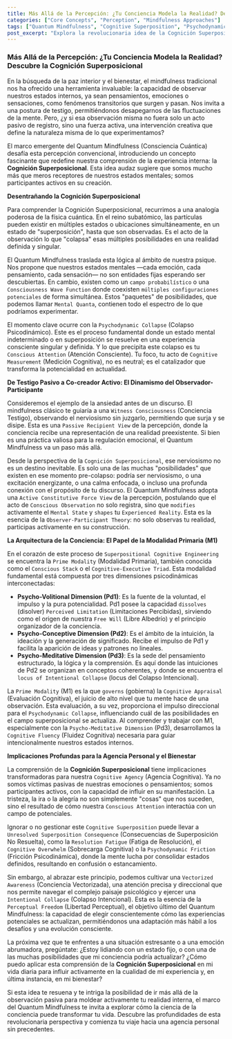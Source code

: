 ```yaml
---
title: Más Allá de la Percepción: ¿Tu Conciencia Modela la Realidad? Descubre la Cognición Superposicional
categories: ["Core Concepts", "Perception", "Mindfulness Approaches"]
tags: ["Quantum Mindfulness", "Cognitive Superposition", "Psychodynamic Collapse", "Conscious Attention", "Observer-Participant Theory", "Perceptual Freedom", "Mental States", "Self-Agency", "Mindfulness Practices", "Inner Reality"]
post_excerpt: "Explora la revolucionaria idea de la Cognición Superposicional del Quantum Mindfulness, donde tus estados mentales no son fijos, sino campos de posibilidades. Descubre cómo tu atención consciente actúa como una fuerza activa, 'colapsando' estas posibilidades en tu realidad experimentada y empoderándote para moldear activamente tu bienestar."
---
```


### Más Allá de la Percepción: ¿Tu Conciencia Modela la Realidad? Descubre la Cognición Superposicional

En la búsqueda de la paz interior y el bienestar, el mindfulness tradicional nos ha ofrecido una herramienta invaluable: la capacidad de observar nuestros estados internos, ya sean pensamientos, emociones o sensaciones, como fenómenos transitorios que surgen y pasan. Nos invita a una postura de testigo, permitiéndonos desapegarnos de las fluctuaciones de la mente. Pero, ¿y si esa observación misma no fuera solo un acto pasivo de registro, sino una fuerza activa, una intervención creativa que define la naturaleza misma de lo que experimentamos?

El marco emergente del Quantum Mindfulness (Consciencia Cuántica) desafía esta percepción convencional, introduciendo un concepto fascinante que redefine nuestra comprensión de la experiencia interna: la **Cognición Superposicional**. Esta idea audaz sugiere que somos mucho más que meros receptores de nuestros estados mentales; somos participantes activos en su creación.

**Desentrañando la Cognición Superposicional**

Para comprender la Cognición Superposicional, recurrimos a una analogía poderosa de la física cuántica. En el reino subatómico, las partículas pueden existir en múltiples estados o ubicaciones simultáneamente, en un estado de "superposición", hasta que son observadas. Es el acto de la observación lo que "colapsa" esas múltiples posibilidades en una realidad definida y singular.

El Quantum Mindfulness traslada esta lógica al ámbito de nuestra psique. Nos propone que nuestros estados mentales —cada emoción, cada pensamiento, cada sensación— no son entidades fijas esperando ser descubiertas. En cambio, existen como un `campo probabilístico` o una `Consciousness Wave Function` donde coexisten `múltiples configuraciones potenciales` de forma simultánea. Estos "paquetes" de posibilidades, que podemos llamar `Mental Quanta`, contienen todo el espectro de lo que podríamos experimentar.

El momento clave ocurre con la `Psychodynamic Collapse` (Colapso Psicodinámico). Este es el proceso fundamental donde un estado mental indeterminado o en superposición se resuelve en una experiencia consciente singular y definida. Y lo que precipita este colapso es tu `Conscious Attention` (Atención Consciente). Tu foco, tu acto de `Cognitive Measurement` (Medición Cognitiva), no es neutral; es el catalizador que transforma la potencialidad en actualidad.

**De Testigo Pasivo a Co-creador Activo: El Dinamismo del Observador-Participante**

Consideremos el ejemplo de la ansiedad antes de un discurso. El mindfulness clásico te guiaría a una `Witness Consciousness` (Conciencia Testigo), observando el nerviosismo sin juzgarlo, permitiendo que surja y se disipe. Esta es una `Passive Recipient View` de la percepción, donde la conciencia recibe una representación de una realidad preexistente. Si bien es una práctica valiosa para la regulación emocional, el Quantum Mindfulness va un paso más allá.

Desde la perspectiva de la `Cognición Superposicional`, ese nerviosismo no es un destino inevitable. Es solo una de las muchas "posibilidades" que existen en ese momento pre-colapso: podría ser nerviosismo, o una excitación energizante, o una calma enfocada, o incluso una profunda conexión con el propósito de tu discurso. El Quantum Mindfulness adopta una `Active Constitutive Force View` de la percepción, postulando que el acto de `Conscious Observation` no solo registra, sino que `modifies` activamente el `Mental State` y `shapes` tu `Experienced Reality`. Esta es la esencia de la `Observer-Participant Theory`: no solo observas tu realidad, participas activamente en su construcción.

**La Arquitectura de la Conciencia: El Papel de la Modalidad Primaria (M1)**

En el corazón de este proceso de `Superpositional Cognitive Engineering` se encuentra la `Prime Modality` (Modalidad Primaria), también conocida como el `Conscious Stack` o el `Cognitive-Executive Triad`. Esta modalidad fundamental está compuesta por tres dimensiones psicodinámicas interconectadas:

*   **Psycho-Volitional Dimension (Pd1)**: Es la fuente de la voluntad, el impulso y la pura potencialidad. Pd1 posee la capacidad `dissolves` (disolver) `Perceived Limitation` (Limitaciones Percibidas), sirviendo como el origen de nuestra `Free Will` (Libre Albedrío) y el principio organizador de la conciencia.
*   **Psycho-Conceptive Dimension (Pd2)**: Es el ámbito de la intuición, la ideación y la generación de significado. Recibe el impulso de Pd1 y facilita la aparición de ideas y patrones no lineales.
*   **Psycho-Meditative Dimension (Pd3)**: Es la sede del pensamiento estructurado, la lógica y la comprensión. Es aquí donde las intuiciones de Pd2 se organizan en conceptos coherentes, y donde se encuentra el `locus of Intentional Collapse` (locus del Colapso Intencional).

La `Prime Modality` (M1) es la que `governs` (gobierna) la `Cognitive Appraisal` (Evaluación Cognitiva), el juicio de alto nivel que tu mente hace de una observación. Esta evaluación, a su vez, proporciona el impulso direccional para el `Psychodynamic Collapse`, influenciando cuál de las posibilidades en el campo superposicional se actualiza. Al comprender y trabajar con M1, especialmente con la `Psycho-Meditative Dimension` (Pd3), desarrollamos la `Cognitive Fluency` (Fluidez Cognitiva) necesaria para guiar intencionalmente nuestros estados internos.

**Implicaciones Profundas para la Agencia Personal y el Bienestar**

La comprensión de la **Cognición Superposicional** tiene implicaciones transformadoras para nuestra `Cognitive Agency` (Agencia Cognitiva). Ya no somos víctimas pasivas de nuestras emociones o pensamientos; somos participantes activos, con la capacidad de influir en su manifestación. La tristeza, la ira o la alegría no son simplemente "cosas" que nos suceden, sino el resultado de cómo nuestra `Conscious Attention` interactúa con un campo de potenciales.

Ignorar o no gestionar este `Cognitive Superposition` puede llevar a `Unresolved Superposition Consequence` (Consecuencias de Superposición No Resuelta), como la `Resolution Fatigue` (Fatiga de Resolución), el `Cognitive Overwhelm` (Sobrecarga Cognitiva) o la `Psychodynamic Friction` (Fricción Psicodinámica), donde la mente lucha por consolidar estados definidos, resultando en confusión o estancamiento.

Sin embargo, al abrazar este principio, podemos cultivar una `Vectorized Awareness` (Conciencia Vectorizada), una atención precisa y direccional que nos permite navegar el complejo paisaje psicológico y ejercer una `Intentional Collapse` (Colapso Intencional). Esta es la esencia de la `Perceptual Freedom` (Libertad Perceptual), el objetivo último del Quantum Mindfulness: la capacidad de elegir conscientemente cómo las experiencias potenciales se actualizan, permitiéndonos una adaptación más hábil a los desafíos y una evolución consciente.

La próxima vez que te enfrentes a una situación estresante o a una emoción abrumadora, pregúntate: ¿Estoy lidiando con un estado fijo, o con una de las muchas posibilidades que mi conciencia podría actualizar? ¿Cómo puedo aplicar esta comprensión de la **Cognición Superposicional** en mi vida diaria para influir activamente en la cualidad de mi experiencia y, en última instancia, en mi bienestar?

Si esta idea te resuena y te intriga la posibilidad de ir más allá de la observación pasiva para moldear activamente tu realidad interna, el marco del Quantum Mindfulness te invita a explorar cómo la ciencia de la conciencia puede transformar tu vida. Descubre las profundidades de esta revolucionaria perspectiva y comienza tu viaje hacia una agencia personal sin precedentes.